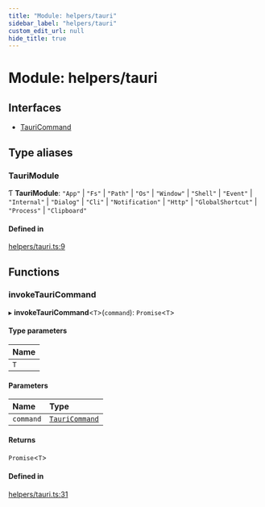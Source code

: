 ```yaml
---
title: "Module: helpers/tauri"
sidebar_label: "helpers/tauri"
custom_edit_url: null
hide_title: true
---
```


# Module: helpers/tauri

## Interfaces

- [TauriCommand](../interfaces/helpers_tauri.TauriCommand.md)

## Type aliases

### TauriModule

Ƭ **TauriModule**: ``"App"`` \| ``"Fs"`` \| ``"Path"`` \| ``"Os"`` \| ``"Window"`` \| ``"Shell"`` \| ``"Event"`` \| ``"Internal"`` \| ``"Dialog"`` \| ``"Cli"`` \| ``"Notification"`` \| ``"Http"`` \| ``"GlobalShortcut"`` \| ``"Process"`` \| ``"Clipboard"``

#### Defined in

[helpers/tauri.ts:9](https://github.com/tauri-apps/tauri/blob/81d245f/tooling/api/src/helpers/tauri.ts#L9)

## Functions

### invokeTauriCommand

▸ **invokeTauriCommand**<`T`\>(`command`): `Promise`<`T`\>

#### Type parameters

| Name |
| :------ |
| `T` |

#### Parameters

| Name | Type |
| :------ | :------ |
| `command` | [`TauriCommand`](../interfaces/helpers_tauri.TauriCommand.md) |

#### Returns

`Promise`<`T`\>

#### Defined in

[helpers/tauri.ts:31](https://github.com/tauri-apps/tauri/blob/81d245f/tooling/api/src/helpers/tauri.ts#L31)
